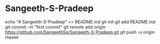 # Sangeeth-S-Pradeep
echo "# Sangeeth-S-Pradeep" >> README.md
git init
git add README.md
git commit -m "first commit"
git remote add origin https://github.com/SangeethSp/Sangeeth-S-Pradeep.git
git push -u origin master
